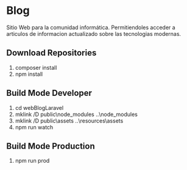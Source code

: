 # Blog
Sitio Web para la comunidad informática.
Permitiendoles acceder a articulos de informacion actualizado sobre las tecnologias modernas.

## Download Repositories
1. composer install
2. npm install

## Build Mode Developer
1. cd webBlogLaravel
2. mklink /D public\node_modules ..\node_modules
3. mklink /D public\assets ..\resources\assets
4. npm run watch

## Build Mode Production
1. npm run prod 